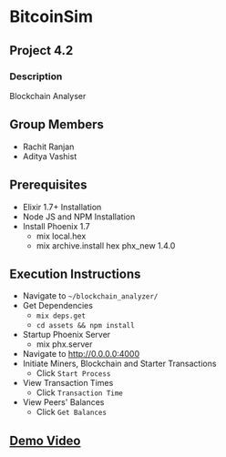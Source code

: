 # BitcoinSim 

## Project 4.2

### Description

Blockchain Analyser

## Group Members

- Rachit Ranjan 
- Aditya Vashist

## Prerequisites

  - Elixir 1.7+ Installation  
  - Node JS and NPM Installation
  - Install Phoenix 1.7
    - mix local.hex
    -  mix archive.install hex phx_new 1.4.0

## Execution Instructions
  - Navigate to `~/blockchain_analyzer/`
  - Get Dependencies
    - `mix deps.get`
    - `cd assets && npm install`
  - Startup Phoenix Server
    - mix phx.server
  - Navigate to http://0.0.0.0:4000
  - Initiate Miners, Blockchain and Starter Transactions  
    - Click `Start Process`
  - View Transaction Times
    - Click `Transaction Time`
  - View Peers' Balances
    - Click `Get Balances`

## [Demo Video](https://youtu.be/JvuLIn4GGc4)